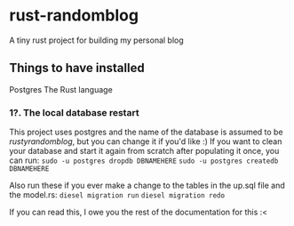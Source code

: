 # rust-randomblog
A tiny rust project for building my personal blog

## Things to have installed
Postgres
The Rust language

### 1?. The local database restart
This project uses postgres and the name of the database is assumed to be *rustyrandomblog*, but you can change it if you'd like :)
If you want to clean your database and start it again from scratch after populating it once, you can run:
```sudo -u postgres dropdb DBNAMEHERE```
```sudo -u postgres createdb DBNAMEHERE```

Also run these if you ever make a change to the tables in the up.sql file and the model.rs:
```diesel migration run```
```diesel migration redo```

If you can read this, I owe you the rest of the documentation for this :<
